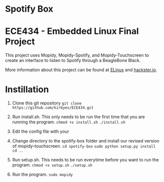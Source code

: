 # Spotify Box
# ECE434 - Embedded Linux Final Project

This project uses Mopidy, Mopidy-Spotify, and Mopidy-Touchscreen to create an interface to listen to Spotify through a BeagleBone Black.

More information about this project can be found at [ELinux](https://elinux.org/ECE434_Spotify_Box) and [hackster.io]().

# Instillation

1. Clone this git repository 
`git clone https://github.com/kirbyes/ECE434.git`

2. Run install.sh. This only needs to be run the first time that you are running the program.
`chmod +x install.sh`
`./install.sh`

3. Edit the config file with your 

3. Change directory to the spotify-box folder and install our revised version of mopidy-touchscreen.
`cd spotify-box`
`sudo python setup.py install`
`cd ..`

3. Run setup.sh. This needs to be run everytime before you want to run the program.
`chmod +x setup.sh`
`./setup.sh`

4. Run the program.
`sudo mopidy`